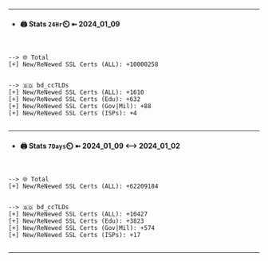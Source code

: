 

---
- #### 🖨️ **Stats** `24Hr`⏲️ ➼ 2024_01_09
```console


--> 🌐 Total
[+] New/ReNewed SSL Certs (ALL): +10000258


--> 🇧🇩 bd_ccTLDs
[+] New/ReNewed SSL Certs (ALL): +1610
[+] New/ReNewed SSL Certs (Edu): +632
[+] New/ReNewed SSL Certs (Gov|Mil): +88
[+] New/ReNewed SSL Certs (ISPs): +4


```

---
- #### 🖨️ **Stats** `7Days`⏲️ ➼ 2024_01_09 <--> 2024_01_02
```console


--> 🌐 Total
[+] New/ReNewed SSL Certs (ALL): +62209184


--> 🇧🇩 bd_ccTLDs
[+] New/ReNewed SSL Certs (ALL): +10427
[+] New/ReNewed SSL Certs (Edu): +3823
[+] New/ReNewed SSL Certs (Gov|Mil): +574
[+] New/ReNewed SSL Certs (ISPs): +17


```

---

